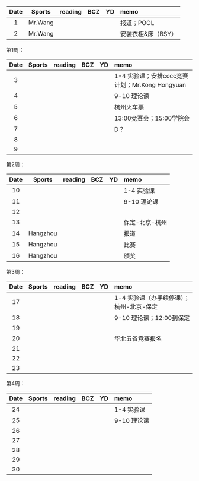 
| Date  | Sports | reading | BCZ | YD | memo | 
| :---: | :---: | :---: | :---: | :---: | :--- | 
| 1 | Mr.Wang|  |  |  | 报道；POOL | 
| 2 | Mr.Wang |  |  |  | 安装衣柜&床（BSY） | 

第1周：

| Date  | Sports | reading | BCZ | YD | memo | 
| :---: | :---: | :---: | :---: | :---: | :--- | 
| 3 |  |  |  |  | 1-4  实验课；安排cccc竞赛计划；Mr.Kong Hongyuan  | 
| 4 |  |  |  |  | 9-10 理论课 | 
| 5 |  |  |  |  | 杭州火车票 | 
| 6 |  |  |  |  | 13:00竞赛会；15:00学院会 | 
| 7 |  |  |  |  | D？ | 
| 8 |  |  |  |  |  | 
| 9 |  |  |  |  |  |  

第2周：

| Date  | Sports | reading | BCZ | YD | memo | 
| :---: | :---: | :---: | :---: | :---: | :--- | 
| 10 |  |  |  |  | 1-4  实验课 | 
| 11 |  |  |  |  | 9-10 理论课 | 
| 12 |  |  |  |  |  | 
| 13 |  |  |  |  | 保定-北京-杭州 | 
| 14 | Hangzhou |  |  |  | 报道 | 
| 15 | Hangzhou |  |  |  | 比赛 | 
| 16 | Hangzhou |  |  |  | 颁奖 | 

第3周：

| Date  | Sports | reading | BCZ | YD | memo | 
| :---: | :---: | :---: | :---: | :---: | :--- | 
| 17 |  |  |  |  | 1-4  实验课（办手续停课）；杭州-北京-保定 | 
| 18 |  |  |  |  | 9-10 理论课；12:00到保定 | 
| 19 |  |  |  |  |  |   
| 20 |  |  |  |  | 华北五省竞赛报名 | 
| 21 |  |  |  |  |  | 
| 22 |  |  |  |  |  | 
| 23 |  |  |  |  |  | 

第4周：

| Date  | Sports | reading | BCZ | YD | memo | 
| :---: | :---: | :---: | :---: | :---: | :--- | 
| 24 |  |  |  |  | 1-4  实验课 | 
| 25 |  |  |  |  | 9-10 理论课 | 
| 26 |  |  |  |  |  | 
| 27 |  |  |  |  |  | 
| 28 |  |  |  |  |  | 
| 29 |  |  |  |  |  |  
| 30 |  |  |  |  |  | 
